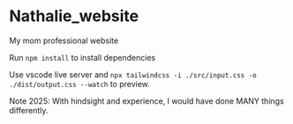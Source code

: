 # Nathalie_website
My mom professional website 

Run `npm install` to install dependencies

Use vscode live server and `npx tailwindcss -i ./src/input.css -o ./dist/output.css --watch` to preview.

Note 2025: With hindsight and experience, I would have done MANY things differently. 